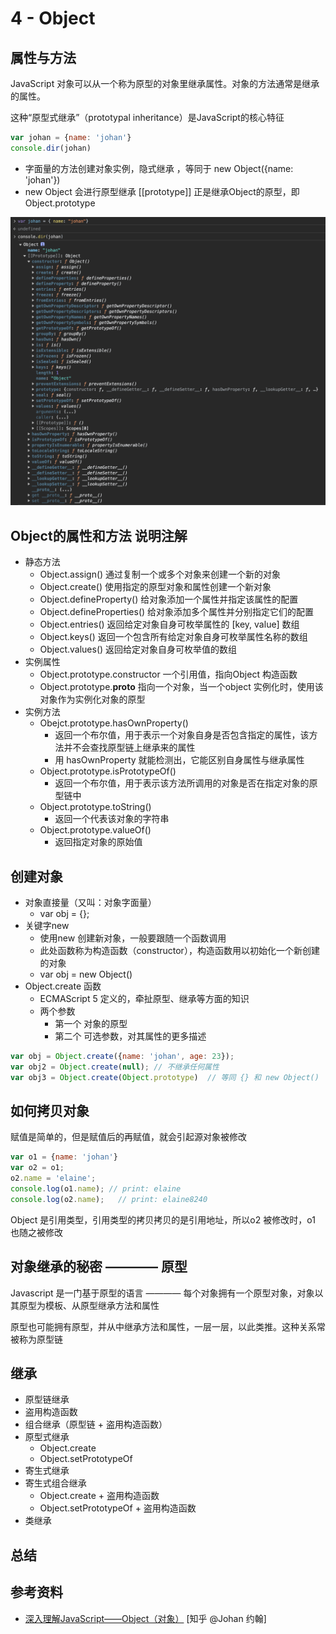 # 4 - Object

## 属性与方法

JavaScript 对象可以从一个称为原型的对象里继承属性。对象的方法通常是继承的属性。

这种“原型式继承”（prototypal inheritance）是JavaScript的核心特征

```javascript
var johan = {name: 'johan'}
console.dir(johan)
```

- 字面量的方法创建对象实例，隐式继承 ，等同于 new Object({name: 'johan'})
- new Object 会进行原型继承 [[prototype]] 正是继承Object的原型，即Object.prototype

![Object的属性与方法](/static/WX20231001-105102@2x.png)

## Object的属性和方法 说明注解

- 静态方法
  - Object.assign() 通过复制一个或多个对象来创建一个新的对象
  - Object.create() 使用指定的原型对象和属性创建一个新对象
  - Object.defineProperty() 给对象添加一个属性并指定该属性的配置
  - Object.defineProperties() 给对象添加多个属性并分别指定它们的配置
  - Object.entries() 返回给定对象自身可枚举属性的 [key, value] 数组
  - Object.keys() 返回一个包含所有给定对象自身可枚举属性名称的数组
  - Object.values() 返回给定对象自身可枚举值的数组
- 实例属性
  - Object.prototype.constructor 一个引用值，指向Object 构造函数
  - Object.prototype.__proto__ 指向一个对象，当一个object 实例化时，使用该对象作为实例化对象的原型
- 实例方法
  - Obejct.prototype.hasOwnProperty() 
    - 返回一个布尔值，用于表示一个对象自身是否包含指定的属性，该方法并不会查找原型链上继承来的属性
    - 用 hasOwnProperty 就能检测出，它能区别自身属性与继承属性
  - Object.prototype.isPrototypeOf() 
    - 返回一个布尔值，用于表示该方法所调用的对象是否在指定对象的原型链中
  - Object.prototype.toString()
    - 返回一个代表该对象的字符串
  - Object.prototype.valueOf()   
    - 返回指定对象的原始值

## 创建对象

- 对象直接量（又叫：对象字面量）
  - var obj = {};
- 关键字new
  - 使用new 创建新对象，一般要跟随一个函数调用
  - 此处函数称为构造函数（constructor），构造函数用以初始化一个新创建的对象
  - var obj = new Object()
- Object.create 函数
  - ECMAScript 5 定义的，牵扯原型、继承等方面的知识
  - 两个参数
    - 第一个 对象的原型
    - 第二个 可选参数，对其属性的更多描述

```javascript
var obj = Object.create({name: 'johan', age: 23});
var obj2 = Object.create(null); // 不继承任何属性
var obj3 = Object.create(Object.prototype)  // 等同 {} 和 new Object()
```

## 如何拷贝对象

赋值是简单的，但是赋值后的再赋值，就会引起源对象被修改

```javascript
var o1 = {name: 'johan'}
var o2 = o1;
o2.name = 'elaine';
console.log(o1.name); // print: elaine
console.log(o2.name);   // print: elaine8240
```

Object  是引用类型，引用类型的拷贝拷贝的是引用地址，所以o2 被修改时，o1 也随之被修改

## 对象继承的秘密 ———— 原型

Javascript 是一门基于原型的语言 ———— 每个对象拥有一个原型对象，对象以其原型为模板、从原型继承方法和属性

原型也可能拥有原型，并从中继承方法和属性，一层一层，以此类推。这种关系常被称为原型链

## 继承

- 原型链继承
- 盗用构造函数
- 组合继承（原型链 + 盗用构造函数）
- 原型式继承
  - Object.create
  - Object.setPrototypeOf
- 寄生式继承
- 寄生式组合继承
  - Object.create + 盗用构造函数
  - Object.setPrototypeOf + 盗用构造函数
- 类继承

## 总结

## 参考资料

- [深入理解JavaScript——Object（对象）](https://zhuanlan.zhihu.com/p/556955018) [知乎 @Johan 约翰]